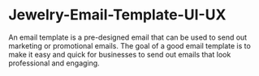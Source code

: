 # Jewelry-Email-Template-UI-UX
An email template is a pre-designed email that can be used to send out marketing or promotional emails. The goal of a good email template is to make it easy and quick for businesses to send out emails that look professional and engaging.
